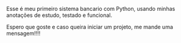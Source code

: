Esse é meu primeiro sistema bancario com Python, usando minhas anotações de estudo, testado e funcional.

Espero que goste e caso queira iniciar um projeto, me mande uma mensagem!!!!